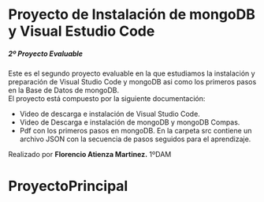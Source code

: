 # Proyecto de Instalación de mongoDB y Visual Estudio Code

##### 2º Proyecto Evaluable

Este es el segundo proyecto evaluable en la que estudiamos la instalación y preparación de Visual Studio Code y mongoDB asi como los primeros pasos en la Base de Datos de mongoDB.<br>
El proyecto está compuesto por la siguiente documentación:
*    Video de descarga e instalación de Visual Studio Code.
*    Video de Descarga e instalación de mongoDB y mongoDB Compas.
*    Pdf con los primeros pasos en mongoDB.
En la carpeta src contiene un archivo JSON con la secuencia de pasos seguidos para el aprendizaje.
 

Realizado por **Florencio Atienza Martinez.** 1ºDAM
# ProyectoPrincipal
